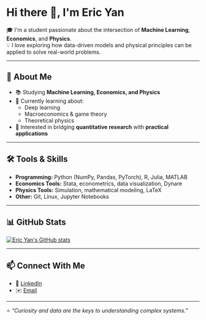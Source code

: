 # Hi there 👋, I'm Eric Yan

🎓 I'm a student passionate about the intersection of **Machine Learning**, **Economics**, and **Physics**.  
💡 I love exploring how data-driven models and physical principles can be applied to solve real-world problems.

---

## 🔬 About Me
- 📚 Studying **Machine Learning, Economics, and Physics**
- 🔭 Currently learning about:
  - Deep learning
  - Macroeconomics & game theory
  - Theoretical physics
- 🧩 Interested in bridging **quantitative research** with **practical applications**

---

## 🛠️ Tools & Skills
- **Programming:** Python (NumPy, Pandas, PyTorch), R, Julia, MATLAB
- **Economics Tools:** Stata, econometrics, data visualization, Dynare
- **Physics Tools:** Simulation, mathematical modeling, LaTeX
- **Other:** Git, Linux, Jupyter Notebooks

---

## 📊 GitHub Stats
[![Eric Yan's GitHub stats](https://github-readme-stats.vercel.app/api?username=ericyan534-dev)](https://github.com/anuraghazra/github-readme-stats)

---

## 📫 Connect With Me
- 💼 [LinkedIn](www.linkedin.com/in/yan-liqian-05563736a)
- ✉️ [Email](mailto:yan2009091820090918@gmail.com)

---

⭐️ *“Curiosity and data are the keys to understanding complex systems.”*
